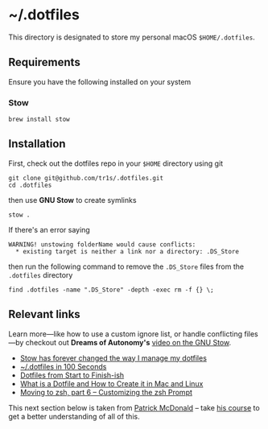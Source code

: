 # ~/.dotfiles

This directory is designated to store my personal macOS `$HOME/.dotfiles`.

## Requirements

Ensure you have the following installed on your system

### Stow

```
brew install stow
```

## Installation

First, check out the dotfiles repo in your `$HOME` directory using git

```
git clone git@github.com/tr1s/.dotfiles.git
cd .dotfiles
```

then use **GNU Stow** to create symlinks

```
stow .
```

If there's an error saying

```
WARNING! unstowing folderName would cause conflicts:
  * existing target is neither a link nor a directory: .DS_Store
```

then run the following command to remove the `.DS_Store` files from the `.dotfiles` directory

```
find .dotfiles -name ".DS_Store" -depth -exec rm -f {} \;
```

## Relevant links

Learn more—like how to use a custom ignore list, or handle conflicting files—by checkout out **Dreams of Autonomy's** [video on the GNU Stow](https://youtu.be/y6XCebnB9gs).

- [Stow has forever changed the way I manage my dotfiles](https://youtu.be/y6XCebnB9gs)
- [~/.dotfiles in 100 Seconds](https://youtu.be/r_MpUP6aKiQ)
- [Dotfiles from Start to Finish-ish](https://www.udemy.com/course/dotfiles-from-start-to-finish-ish/)
- [What is a Dotfile and How to Create it in Mac and Linux](https://www.freecodecamp.org/news/dotfiles-what-is-a-dot-file-and-how-to-create-it-in-mac-and-linux/)
- [Moving to zsh, part 6 – Customizing the zsh Prompt](https://scriptingosx.com/2019/07/moving-to-zsh-06-customizing-the-zsh-prompt/)

This next section below is taken from [Patrick McDonald](https://github.com/eieioxyz/Beyond-Dotfiles-in-100-Seconds/blob/master/README.md) – take [his course](https://www.udemy.com/course/dotfiles-from-start-to-finish-ish/) to get a better understanding of all of this.
